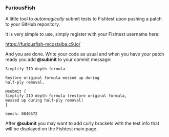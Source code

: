 ### FuriousFish

A little tool to *automagically* submit tests to Fishtest upon pushing a patch to
your GitHub repository.

It is very simple to use, simply register with your Fishtest username here:

https://furiousfish-mcostalba.c9.io/

And you are done. Write your code as usual and when you have your patch ready
you add **@submit** to your commit message:

    Simplify IID depth formula

    Restore original formula messed up during
    half-ply removal.

    @submit {
    Simplify IID depth formula (restore original formula,
    messed up during half-ply removal)
    }

    bench: 8040572

After **@submit** you may want to add curly brackets with the test info that will
be displayed on the Fishtest main page.
